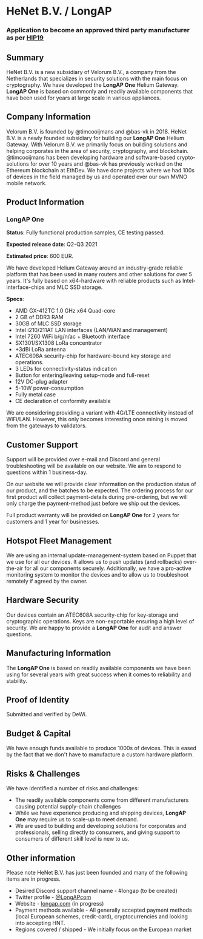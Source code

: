 # HeNet B.V. / LongAP
### Application to become an approved third party manufacturer as per [HIP19](https://github.com/helium/HIP/blob/master/0019-third-party-manufacturers.md)

## Summary
HeNet B.V. is a new subsidiary of Velorum B.V., a company from the Netherlands that specializes in security solutions with the main focus on cryptography.
We have developed the **LongAP One** Helium Gateway.
**LongAP One** is based on commonly and readily available components that have been used for years at large scale in various appliances. 

## Company Information

Velorum B.V. is founded by @timcooijmans and @bas-vk in 2018. HeNet B.V. is a newly founded subsidiary for building our **LongAP One** Helium Gateway. 
With Velorum B.V. we primarily focus on building solutions and helping corporates in the area of security, cryptography, and blockchain. @timcooijmans has 
been developing hardware and software-based crypto-solutions for over 10 years and @bas-vk has previously worked on the Ethereum blockchain at EthDev. 
We have done projects where we had 100s of devices in the field managed by us and operated over our own MVNO mobile network. 

## Product Information
### LongAP One
**Status**: Fully functional production samples, CE testing passed.

**Expected release date**: Q2-Q3 2021

**Estimated price**: 600 EUR.

We have developed Helium Gateway around an industry-grade reliable platform that has been used in many routers and other solutions for over 5 years. 
It's fully based on x64-hardware with reliable products such as Intel-interface-chips and MLC SSD storage. 

**Specs**:
- AMD GX-412TC 1.0 GHz x64 Quad-core
- 2 GB of DDR3 RAM
- 30GB of MLC SSD storage
- Intel i210/211AT LAN interfaces (LAN/WAN and management)
- Intel 7260 WiFi b/g/n/ac + Bluetooth interface
- SX1301/SX1308 LoRa concentrator
- +3dBi LoRa antenna
- ATEC608A security-chip for hardware-bound key storage and operations. 
- 3 LEDs for connectivity-status indication
- Button for entering/leaving setup-mode and full-reset
- 12V DC-plug adapter
- 5-10W power-consumption
- Fully metal case
- CE declaration of conformity available

We are considering providing a variant with 4G/LTE connectivity instead of WiFi/LAN. However, this only becomes interesting once mining is moved from the gateways
to validators.

## Customer Support

Support will be provided over e-mail and Discord and general troubleshooting will be available on our website. We aim 
to respond to questions within 1 business-day.

On our website we will provide clear information on the production status of our product, and the batches to be expected. The ordering process for our first product will collect payment-details 
during pre-ordering, but we will only charge the payment-method just before we ship out the devices.

Full product warranty will be provided on **LongAP One** for 2 years for customers and 1 year for businesses. 

## Hotspot Fleet Management

We are using an internal update-management-system based on Puppet that we use for all our devices. It allows us to push 
updates (and rollbacks) over-the-air for all our components securely. Additionally, we have a pro-active
monitoring system to monitor the devices and to allow us to troubleshoot remotely if agreed by the owner. 

## Hardware Security

Our devices contain an ATEC608A security-chip for key-storage and cryptographic operations.
Keys are non-exportable ensuring a high level of security.
We are happy to provide a  **LongAP One** for audit and answer questions. 

## Manufacturing Information

The **LongAP One** is based on readily available components we have been using for several years with great success when it comes to reliability and stability.

## Proof of Identity

Submitted and verified by DeWi.

## Budget & Capital

We have enough funds available to produce 1000s of devices. This is eased by the fact that we don't have to manufacture a custom hardware platform. 

## Risks & Challenges

We have identified a number of risks and challenges:
- The readily available components come from different manufacturers causing potential supply-chain challenges
- While we have experience producing and shipping devices, **LongAP One** may require us to scale-up to meet demand. 
- We are used to building and developing solutions for corporates and professionals, selling directly to consumers, and giving support to consumers of different skill level is new to us. 

## Other information

Please note HeNet B.V. has just been founded and many of the following items are in progress.

* Desired Discord support channel name - #longap (to be created)
* Twitter profile - [@LongAPcom](https://twitter.com/longapcom) 
* Website - [longap.com](https://longap.com) (in progress)
* Payment methods available - All generally accepted payment methods (local European schemes, credit-card), cryptocurrencies and looking into accepting HNT.
* Regions covered / shipped - We initially focus on the European market
